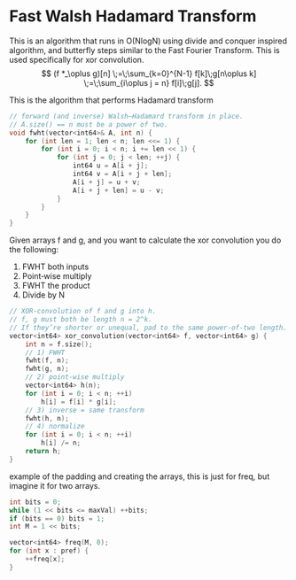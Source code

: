 # Fast Walsh Hadamard Transform

This is an algorithm that runs in O(NlogN) using divide and conquer inspired algorithm, and butterfly steps similar to the Fast Fourier Transform.  This is used specifically for xor convolution. 
$$
(f *_\oplus g)[n]
\;=\;\sum_{k=0}^{N-1} f[k]\;g[n\oplus k]
\;=\;\sum_{i\oplus j = n} f[i]\;g[j].
$$

This is the algorithm that performs Hadamard transform

```cpp
// forward (and inverse) Walsh–Hadamard transform in place.
// A.size() == n must be a power of two.
void fwht(vector<int64>& A, int n) {
    for (int len = 1; len < n; len <<= 1) {
        for (int i = 0; i < n; i += len << 1) {
            for (int j = 0; j < len; ++j) {
                int64 u = A[i + j];
                int64 v = A[i + j + len];
                A[i + j] = u + v;
                A[i + j + len] = u - v;
            }
        }
    }
}
```

Given arrays f and g, and you want to calculate the xor convolution you do the following:

1. FWHT both inputs
1. Point‑wise multiply
1. FWHT the product
1. Divide by N

```cpp
// XOR‐convolution of f and g into h.
// f, g must both be length n = 2^k.
// If they’re shorter or unequal, pad to the same power‐of‐two length.
vector<int64> xor_convolution(vector<int64> f, vector<int64> g) {
    int n = f.size();
    // 1) FWHT
    fwht(f, n);
    fwht(g, n);
    // 2) point‑wise multiply
    vector<int64> h(n);
    for (int i = 0; i < n; ++i)
        h[i] = f[i] * g[i];
    // 3) inverse = same transform
    fwht(h, n);
    // 4) normalize
    for (int i = 0; i < n; ++i)
        h[i] /= n;
    return h;
}

```

example of the padding and creating the arrays, this is just for freq, but imagine it for two arrays. 

```cpp
int bits = 0;
while (1 << bits <= maxVal) ++bits;
if (bits == 0) bits = 1;
int M = 1 << bits;

vector<int64> freq(M, 0);
for (int x : pref) {
    ++freq[x];
}
```